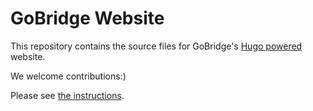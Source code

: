# GoBridge Website

This repository contains the source files for GoBridge's [Hugo powered](https://gohugo.io) website.

We welcome contributions:)

Please see [the instructions](https://github.com/gobridge/golangbridge.org/blob/master/CONTRIBUTING.md).
